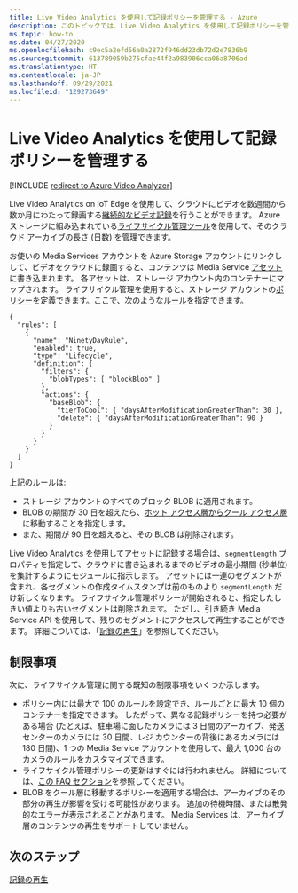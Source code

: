 ```yaml
---
title: Live Video Analytics を使用して記録ポリシーを管理する - Azure
description: このトピックでは、Live Video Analytics を使用して記録ポリシーを管理する方法について説明します。
ms.topic: how-to
ms.date: 04/27/2020
ms.openlocfilehash: c9ec5a2efd56a0a2872f946dd23db72d2e7836b9
ms.sourcegitcommit: 613789059b275cfae44f2a983906cca06a8706ad
ms.translationtype: HT
ms.contentlocale: ja-JP
ms.lasthandoff: 09/29/2021
ms.locfileid: "129273649"
---
```

# <a name="manage-recording-policy-with-live-video-analytics"></a>Live Video Analytics を使用して記録ポリシーを管理する

[!INCLUDE [redirect to Azure Video Analyzer](./includes/redirect-video-analyzer.md)]

Live Video Analytics on IoT Edge を使用して、クラウドにビデオを数週間から数か月にわたって録画する[継続的なビデオ記録](continuous-video-recording-concept.md)を行うことができます。 Azure ストレージに組み込まれている[ライフサイクル管理ツール](../../storage/blobs/lifecycle-management-overview.md?tabs=azure-portal)を使用して、そのクラウド アーカイブの長さ (日数) を管理できます。  

お使いの Media Services アカウントを Azure Storage アカウントにリンクしして、ビデオをクラウドに録画すると、コンテンツは Media Service [アセット](../latest/assets-concept.md)に書き込まれます。 各アセットは、ストレージ アカウント内のコンテナーにマップされます。 ライフサイクル管理を使用すると、ストレージ アカウントの[ポリシー](../../storage/blobs/lifecycle-management-overview.md?tabs=azure-portal)を定義できます。ここで、次のような[ルール](../../storage/blobs/lifecycle-management-overview.md?tabs=azure-portal#lifecycle-management-rule-definition)を指定できます。

```
{
  "rules": [
    {
      "name": "NinetyDayRule",
      "enabled": true,
      "type": "Lifecycle",
      "definition": {
        "filters": {
          "blobTypes": [ "blockBlob" ]
        },
        "actions": {
          "baseBlob": {
            "tierToCool": { "daysAfterModificationGreaterThan": 30 },
            "delete": { "daysAfterModificationGreaterThan": 90 }
          }
        }
      }
    }
  ]
}
```

上記のルールは:

* ストレージ アカウントのすべてのブロック BLOB に適用されます。
* BLOB の期間が 30 日を超えたら、[ホット アクセス層からクール アクセス層](../../storage/blobs/access-tiers-overview.md?tabs=azure-portal)に移動することを指定します。
* また、期間が 90 日を超えると、その BLOB は削除されます。

Live Video Analytics を使用してアセットに記録する場合は、`segmentLength` プロパティを指定して、クラウドに書き込まれるまでのビデオの最小期間 (秒単位) を集計するようにモジュールに指示します。 アセットには一連のセグメントが含まれ、各セグメントの作成タイムスタンプは前のものより `segmentLength` だけ新しくなります。 ライフサイクル管理ポリシーが開始されると、指定したしきい値よりも古いセグメントは削除されます。 ただし、引き続き Media Service API を使用して、残りのセグメントにアクセスして再生することができます。 詳細については、「[記録の再生](playback-recordings-how-to.md)」を参照してください。 

## <a name="limitations"></a>制限事項

次に、ライフサイクル管理に関する既知の制限事項をいくつか示します。

* ポリシー内には最大で 100 のルールを設定でき、ルールごとに最大 10 個のコンテナーを指定できます。 したがって、異なる記録ポリシーを持つ必要がある場合 (たとえば、駐車場に面したカメラには 3 日間のアーカイブ、発送センターのカメラには 30 日間、レジ カウンターの背後にあるカメラには 180 日間)、1 つの Media Service アカウントを使用して、最大 1,000 台のカメラのルールをカスタマイズできます。
* ライフサイクル管理ポリシーの更新はすぐには行われません。 詳細については、[この FAQ セクション](../../storage/blobs/lifecycle-management-overview.md?tabs=azure-portal#faq)を参照してください。
* BLOB をクール層に移動するポリシーを適用する場合は、アーカイブのその部分の再生が影響を受ける可能性があります。 追加の待機時間、または散発的なエラーが表示されることがあります。 Media Services は、アーカイブ層のコンテンツの再生をサポートしていません。

## <a name="next-steps"></a>次のステップ

[記録の再生](playback-recordings-how-to.md)